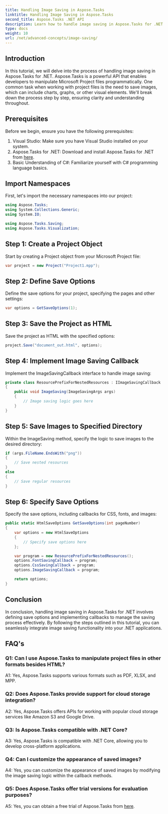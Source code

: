 ```yaml
---
title: Handling Image Saving in Aspose.Tasks
linktitle: Handling Image Saving in Aspose.Tasks
second_title: Aspose.Tasks .NET API
description: Learn how to handle image saving in Aspose.Tasks for .NET using step-by-step guidelines. Seamlessly integrate image saving functionality into your .NET applications.
type: docs
weight: 10
url: /net/advanced-concepts/image-saving/
---
```

## Introduction

In this tutorial, we will delve into the process of handling image saving in Aspose.Tasks for .NET. Aspose.Tasks is a powerful API that enables developers to manipulate Microsoft Project files programmatically. One common task when working with project files is the need to save images, which can include charts, graphs, or other visual elements. We'll break down the process step by step, ensuring clarity and understanding throughout.

## Prerequisites

Before we begin, ensure you have the following prerequisites:

1. Visual Studio: Make sure you have Visual Studio installed on your system.
2. Aspose.Tasks for .NET: Download and install Aspose.Tasks for .NET from [here](https://releases.aspose.com/tasks/net/).
3. Basic Understanding of C#: Familiarize yourself with C# programming language basics.

## Import Namespaces

First, let's import the necessary namespaces into our project:

```csharp
using Aspose.Tasks;
using System.Collections.Generic;
using System.IO;

using Aspose.Tasks.Saving;
using Aspose.Tasks.Visualization;
```

## Step 1: Create a Project Object

Start by creating a Project object from your Microsoft Project file:

```csharp
var project = new Project("Project1.mpp");
```

## Step 2: Define Save Options

Define the save options for your project, specifying the pages and other settings:

```csharp
var options = GetSaveOptions(1);
```

## Step 3: Save the Project as HTML

Save the project as HTML with the specified options:

```csharp
project.Save("document_out.html", options);
```

## Step 4: Implement Image Saving Callback

Implement the ImageSavingCallback interface to handle image saving:

```csharp
private class ResourcePrefixForNestedResources : IImageSavingCallback
{
    public void ImageSaving(ImageSavingArgs args)
    {
        // Image saving logic goes here
    }
}
```

## Step 5: Save Images to Specified Directory

Within the ImageSaving method, specify the logic to save images to the desired directory:

```csharp
if (args.FileName.EndsWith("png"))
{
    // Save nested resources
}
else
{
    // Save regular resources
}
```

## Step 6: Specify Save Options

Specify the save options, including callbacks for CSS, fonts, and images:

```csharp
public static HtmlSaveOptions GetSaveOptions(int pageNumber)
{
    var options = new HtmlSaveOptions
    {
        // Specify save options here
    };

    var program = new ResourcePrefixForNestedResources();
    options.FontSavingCallback = program;
    options.CssSavingCallback = program;
    options.ImageSavingCallback = program;

    return options;
}
```

## Conclusion

In conclusion, handling image saving in Aspose.Tasks for .NET involves defining save options and implementing callbacks to manage the saving process effectively. By following the steps outlined in this tutorial, you can seamlessly integrate image saving functionality into your .NET applications.

## FAQ's

### Q1: Can I use Aspose.Tasks to manipulate project files in other formats besides HTML?

A1: Yes, Aspose.Tasks supports various formats such as PDF, XLSX, and MPP.

### Q2: Does Aspose.Tasks provide support for cloud storage integration?

A2: Yes, Aspose.Tasks offers APIs for working with popular cloud storage services like Amazon S3 and Google Drive.

### Q3: Is Aspose.Tasks compatible with .NET Core?

A3: Yes, Aspose.Tasks is compatible with .NET Core, allowing you to develop cross-platform applications.

### Q4: Can I customize the appearance of saved images?

A4: Yes, you can customize the appearance of saved images by modifying the image saving logic within the callback methods.

### Q5: Does Aspose.Tasks offer trial versions for evaluation purposes?

A5: Yes, you can obtain a free trial of Aspose.Tasks from [here](https://releases.aspose.com/).
